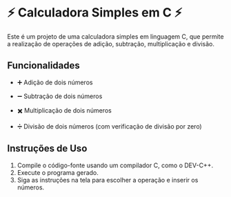 # :zap: Calculadora Simples em C :zap:

Este é um projeto de uma calculadora simples em linguagem C, que permite a realização de operações de adição, subtração, multiplicação e divisão.

## Funcionalidades

- :heavy_plus_sign:  Adição de dois números 

- :heavy_minus_sign: Subtração de dois números 

- :heavy_multiplication_x: Multiplicação de dois números 

- :heavy_division_sign: Divisão de dois números (com verificação de divisão por zero) 

## Instruções de Uso

1. Compile o código-fonte usando um compilador C, como o DEV-C++.
2. Execute o programa gerado.
3. Siga as instruções na tela para escolher a operação e inserir os números.
